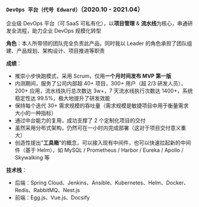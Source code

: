 ### `DevOps 平台（代号 Edward）`（2020.10 - 2021.04）

企业级 DevOps 平台（可 SaaS 可私有化），以**项目管理** & **流水线**为核心，串通研发全流程，助力企业 DevOps 规模化转型

**角色**：本人所带领的团队完全负责此产品，同时我以 Leader 的角色承担了团队组建、产品规划、架构设计、项目推进等职责

**成绩**：
  - 推崇小步快跑模式，采用 Scrum，仅用**一个月时间发布 MVP 第一版**
  - 内测期间，服务了公司内部超 40+ 项目，300+ 用户（超 2/3 研发人员），200+ 应用，流水线执行总次数达 3w+，7 天流水线执行次数达 1400+，系统稳定性达 99.5%，极大地提升了研发效能
  - 保持每个迭代 30+ 需求规模的吞吐量（需求规模是敏捷项目中用于衡量需求大小的一种指标）
  - 通过中台能力的复用，成功支撑了 2 个定制化项目的交付
  - 虽然采用分布式架构，仍然可在一小时内完成部署（这对于项目交付意义重大）
  - 创造性提出"**工具箱**"的概念，可以接入现有中间件，也可以快速拉起新的中间件（基于 Helm），如 MySQL / Prometheus / Harbor / Eureka / Apollo / Skywalking 等

**技术栈**：
- 后端：Spring Cloud、Jenkins、Ansible、Kubernetes、Helm、Docker、Redis、RabbitMQ、Nest.js
- 前端：Egg.js、Vue.js、Docsify
